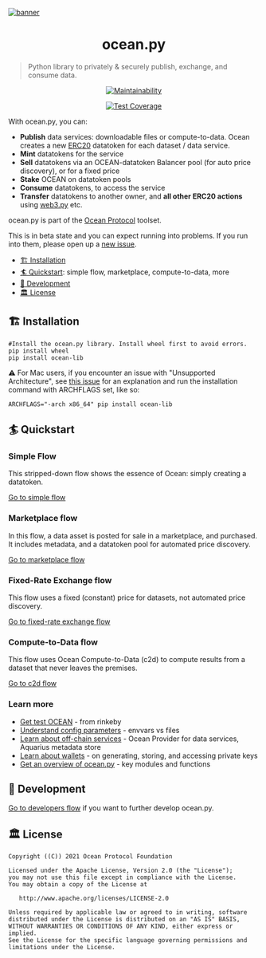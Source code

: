 <!--
Copyright 2021 Ocean Protocol Foundation
SPDX-License-Identifier: Apache-2.0
-->

[![banner](https://raw.githubusercontent.com/oceanprotocol/art/master/github/repo-banner%402x.png)](https://oceanprotocol.com)

<h1 align="center">ocean.py</h1>

> Python library to privately & securely publish, exchange, and consume data.

<center>

[![Maintainability](https://api.codeclimate.com/v1/badges/a0be65f412a35440c63e/maintainability)](https://codeclimate.com/github/oceanprotocol/ocean.py/maintainability)

</center>

<center>

[![Test Coverage](https://api.codeclimate.com/v1/badges/a0be65f412a35440c63e/test_coverage)](https://codeclimate.com/github/oceanprotocol/ocean.py/test_coverage)

</center>

With ocean.py, you can:

- **Publish** data services: downloadable files or compute-to-data.
  Ocean creates a new [ERC20](https://github.com/ethereum/EIPs/blob/7f4f0377730f5fc266824084188cc17cf246932e/EIPS/eip-20.md)
  datatoken for each dataset / data service.
- **Mint** datatokens for the service
- **Sell** datatokens via an OCEAN-datatoken Balancer pool (for auto price discovery), or for a fixed price
- **Stake** OCEAN on datatoken pools
- **Consume** datatokens, to access the service
- **Transfer** datatokens to another owner, and **all other ERC20 actions**
  using [web3.py](https://web3py.readthedocs.io/en/stable/examples.html#working-with-an-erc20-token-contract) etc.

ocean.py is part of the [Ocean Protocol](https://www.oceanprotocol.com) toolset.

This is in beta state and you can expect running into problems. If you run into them, please open up a [new issue](/issues).

- [🏗 Installation](#-installation)
- [🏄 Quickstart](#-quickstart): simple flow, marketplace, compute-to-data, more
- [🦑 Development](#-development)
- [🏛 License](#-license)

## 🏗 Installation

```console
#Install the ocean.py library. Install wheel first to avoid errors.
pip install wheel
pip install ocean-lib
```
⚠️ For Mac users, if you encounter an issue with "Unsupported Architecture", see [this issue](https://github.com/oceanprotocol/ocean.py/issues/486) for an explanation and run the installation command with ARCHFLAGS set, like so:

`ARCHFLAGS="-arch x86_64" pip install ocean-lib`

## 🏄 Quickstart

### Simple Flow

This stripped-down flow shows the essence of Ocean: simply creating a datatoken.

[Go to simple flow](READMEs/datatokens-flow.md)

### Marketplace flow

In this flow, a data asset is posted for sale in a marketplace, and purchased. It includes metadata, and a datatoken pool for automated price discovery.

[Go to marketplace flow](READMEs/marketplace-flow.md)

### Fixed-Rate Exchange flow

This flow uses a fixed (constant) price for datasets, not automated price discovery.

[Go to fixed-rate exchange flow](READMEs/fixed-rate-exchange-flow.md)

### Compute-to-Data flow

This flow uses Ocean Compute-to-Data (c2d) to compute results from a dataset that never leaves the premises.

[Go to c2d flow](READMEs/c2d-flow.md)

### Learn more

- [Get test OCEAN](READMEs/get-test-OCEAN.md) - from rinkeby
- [Understand config parameters](READMEs/parameters.md) - envvars vs files
- [Learn about off-chain services](READMEs/services.md) - Ocean Provider for data services, Aquarius metadata store
- [Learn about wallets](READMEs/wallets.md) - on generating, storing, and accessing private keys
- [Get an overview of ocean.py](READMEs/overview.md) - key modules and functions

## 🦑 Development

[Go to developers flow](READMEs/developers.md) if you want to further develop ocean.py.

## 🏛 License

    Copyright ((C)) 2021 Ocean Protocol Foundation

    Licensed under the Apache License, Version 2.0 (the "License");
    you may not use this file except in compliance with the License.
    You may obtain a copy of the License at

       http://www.apache.org/licenses/LICENSE-2.0

    Unless required by applicable law or agreed to in writing, software
    distributed under the License is distributed on an "AS IS" BASIS,
    WITHOUT WARRANTIES OR CONDITIONS OF ANY KIND, either express or implied.
    See the License for the specific language governing permissions and
    limitations under the License.

